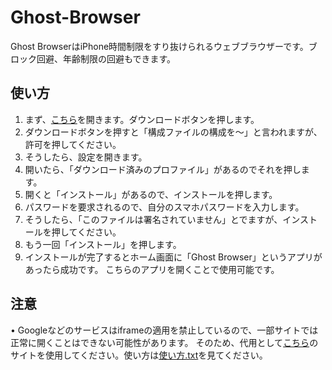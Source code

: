 # Ghost-Browser
Ghost BrowserはiPhone時間制限をすり抜けられるウェブブラウザーです。ブロック回避、年齢制限の回避もできます。
## 使い方
1. まず、[こちら](https://github.com/n4n45h1/ghost-browser2/blob/main/gbrowser.mobileconfig)を開きます。ダウンロードボタンを押します。
2. ダウンロードボタンを押すと「構成ファイルの構成を〜」と言われますが、許可を押してください。
3. そうしたら、設定を開きます。
4. 開いたら、「ダウンロード済みのプロファイル」があるのでそれを押します。
5. 開くと「インストール」があるので、インストールを押します。
6. パスワードを要求されるので、自分のスマホパスワードを入力します。
7. そうしたら、「このファイルは署名されていません」とでますが、インストールを押してください。
8. もう一回「インストール」を押します。
9. インストールが完了するとホーム画面に「Ghost Browser」というアプリがあったら成功です。
こちらのアプリを開くことで使用可能です。
## 注意
• Googleなどのサービスはiframeの適用を禁止しているので、一部サイトでは正常に開くことはできない可能性があります。
そのため、代用として[こちら](https://rhproxy.weborg.xyz)のサイトを使用してください。使い方は[使い方.txt](https://github.com/zenon-i/使い方.md)を見てください。
